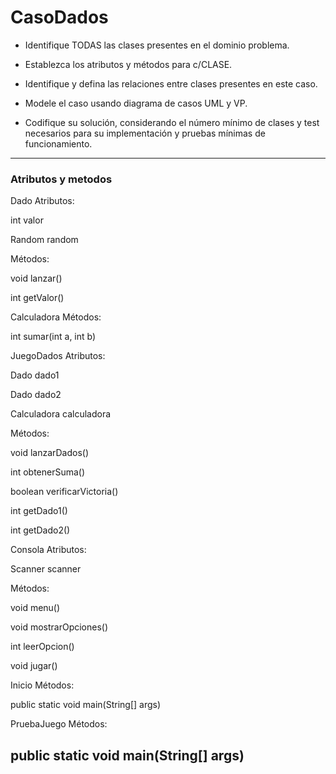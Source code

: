 # CasoDados

- Identifique TODAS las clases presentes en el dominio problema.

- Establezca los atributos y métodos para c/CLASE.

- Identifique y defina las relaciones entre clases presentes en este caso.

- Modele el caso usando diagrama de casos UML y VP.

- Codifique su solución, considerando el número mínimo de clases y test necesarios para su implementación y pruebas mínimas de funcionamiento.

--- 
### Atributos y metodos 
 
  Dado
 Atributos:
 
 
 int valor
 
 
 Random random
 
 
 Métodos:
 
 
 void lanzar()
 
 
 int getValor()
 
 
 
  Calculadora
 Métodos:
 
 
 int sumar(int a, int b)
 
 
 
  JuegoDados
 Atributos:
 
 
 Dado dado1
 
 
 Dado dado2
 
 
 Calculadora calculadora
 
 
 Métodos:
 
 
 void lanzarDados()
 
 
 int obtenerSuma()
 
 
 boolean verificarVictoria()
 
 
 int getDado1()
 
 
 int getDado2()
 
 
 
 Consola
 Atributos:
 
 
 Scanner scanner
 
 
 Métodos:
 
 
 void menu()
 
 
 void mostrarOpciones()
 
 
 int leerOpcion()
 
 
 void jugar()
 
 
 
  Inicio
 Métodos:
 
 
 public static void main(String[] args)
 
 
 
 PruebaJuego
 Métodos:
 
 
 public static void main(String[] args)
--- 

